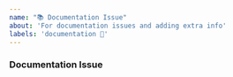 ```yaml
---
name: "📚 Documentation Issue"
about: 'For documentation issues and adding extra info'
labels: 'documentation 📄'
---
```


### Documentation Issue
